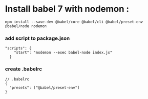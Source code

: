 # Install babel 7 with nodemon :

```
npm install --save-dev @babel/core @babel/cli @babel/preset-env @babel/node nodemon
```

### add script to package.json

```
"scripts": {
    "start": "nodemon --exec babel-node index.js"
  }
```

### create .babelrc

```
// .babelrc
{
  "presets": ["@babel/preset-env"]
}
```